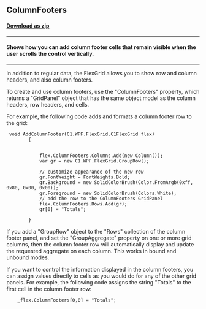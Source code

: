 ## ColumnFooters
#### [Download as zip](https://downgit.github.io/#/home?url=https://github.com/GrapeCity/ComponentOne-WPF-Samples/tree/master/\NET_4.5.2\C1.WPF.FlexGrid\CS\ColumnFooters)
____
#### Shows how you can add column footer cells that remain visible when the user scrolls the control vertically.
____
In addition to regular data, the FlexGrid allows you to show row 
and column headers, and also column footers.

To create and use column footers, use the "ColumnFooters" property, which
returns a "GridPanel" object that has the same object model as the 
column headers, row headers, and cells.

For example, the following code adds and formats a column footer row to 
the grid:

```
 void AddColumnFooter(C1.WPF.FlexGrid.C1FlexGrid flex)
        {
            

            flex.ColumnFooters.Columns.Add(new Column());
            var gr = new C1.WPF.FlexGrid.GroupRow();

            // customize appearance of the new row
            gr.FontWeight = FontWeights.Bold;
            gr.Background = new SolidColorBrush(Color.FromArgb(0xff, 0x80, 0x00, 0x00));
            gr.Foreground = new SolidColorBrush(Colors.White);
            // add the row to the ColumnFooters GridPanel
            flex.ColumnFooters.Rows.Add(gr);
            gr[0] = "Totals";
         
        }
```
If you add a "GroupRow" object to the "Rows" collection of the column footer
panel, and set the "GroupAggregate" property on one or more grid columns, then
the column footer row will automatically display and update the requested 
aggregate on each column. This works in bound and unbound modes.

If you want to control the information displayed in the column footers, you
can assign values directly to cells as you would do for any of the other 
grid panels. For example, the following code assigns the string "Totals" to
the first cell in the column footer row:

```
	_flex.ColumnFooters[0,0] = "Totals";
```